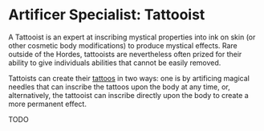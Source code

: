 # Artificer Specialist: Tattooist
A Tattooist is an expert at inscribing mystical properties into ink on skin (or other cosmetic body modifications) to produce mystical effects. Rare outside of the Hordes, tattooists are nevertheless often prized for their ability to give individuals abilities that cannot be easily removed.

Tattoists can create their [tattoos](../../Magic/Tattoos.md) in two ways: one is by artificing magical needles that can inscribe the tattoos upon the body at any time, or, alternatively, the tattooist can inscribe directly upon the body to create a more permanent effect.

TODO



